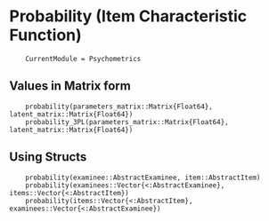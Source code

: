 # Probability (Item Characteristic Function)

```@meta
    CurrentModule = Psychometrics
```

## Values in Matrix form

```@docs
    probability(parameters_matrix::Matrix{Float64}, latent_matrix::Matrix{Float64})
    probability_3PL(parameters_matrix::Matrix{Float64}, latent_matrix::Matrix{Float64})
```

## Using Structs

```@docs
    probability(examinee::AbstractExaminee, item::AbstractItem)
    probability(examinees::Vector{<:AbstractExaminee}, items::Vector{<:AbstractItem})
    probability(items::Vector{<:AbstractItem}, examinees::Vector{<:AbstractExaminee})
```

